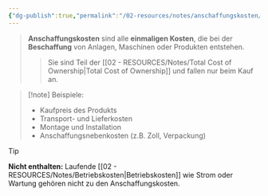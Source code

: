 ```yaml
---
{"dg-publish":true,"permalink":"/02-resources/notes/anschaffungskosten/","tags":["BWL"]}
---
```


> **Anschaffungskosten** sind alle **einmaligen Kosten**, die bei der **Beschaffung** von Anlagen, Maschinen oder Produkten entstehen.
> 
>> Sie sind Teil der [[02 - RESOURCES/Notes/Total Cost of Ownership\|Total Cost of Ownership]] und fallen nur beim Kauf an.

> [!note] Beispiele:
> 
> - Kaufpreis des Produkts
> - Transport- und Lieferkosten
> - Montage und Installation
> - Anschaffungsnebenkosten (z.B. Zoll, Verpackung)

> [!tip]  
> **Nicht enthalten:** Laufende [[02 - RESOURCES/Notes/Betriebskosten\|Betriebskosten]] wie Strom oder Wartung gehören nicht zu den Anschaffungskosten.